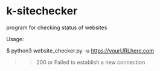 # k-sitechecker
program for checking status of websites

Usage:

$ python3 website_checker.py -u https://yourURLhere.com
>>200
or
>>Failed to establish a new connection
